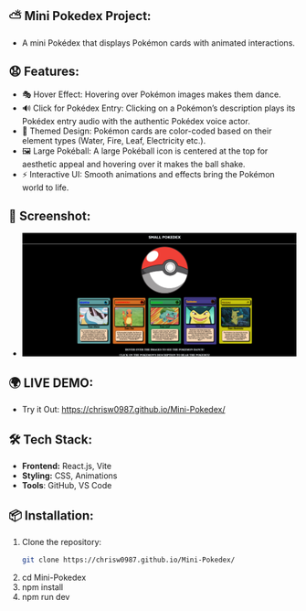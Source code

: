 ## ⛅ Mini Pokedex Project:

- A mini Pokédex that displays Pokémon cards with animated interactions.

## 😧 Features:
- 🎭 Hover Effect: Hovering over Pokémon images makes them dance.
- 🔊 Click for Pokédex Entry: Clicking on a Pokémon’s description plays its Pokédex entry audio with the authentic Pokédex voice actor.
- 🎨 Themed Design: Pokémon cards are color-coded based on their element types (Water, Fire, Leaf, Electricity etc.).
- 🖼️ Large Pokéball: A large Pokéball icon is centered at the top for aesthetic appeal and hovering over it makes the ball shake.
- ⚡ Interactive UI: Smooth animations and effects bring the Pokémon world to life.

##  📸 Screenshot: 
- ![Weather App Screenshot](Mini-Pokedex-Demo.png)

##  🌍 LIVE DEMO:
- Try it Out: https://chrisw0987.github.io/Mini-Pokedex/

## 🛠 Tech Stack:
- **Frontend:** React.js, Vite
- **Styling:** CSS, Animations
- **Tools**: GitHub, VS Code


## 📦 Installation:
1. Clone the repository:
   ```bash
   git clone https://chrisw0987.github.io/Mini-Pokedex/
2. cd Mini-Pokedex
3. npm install
4. npm run dev